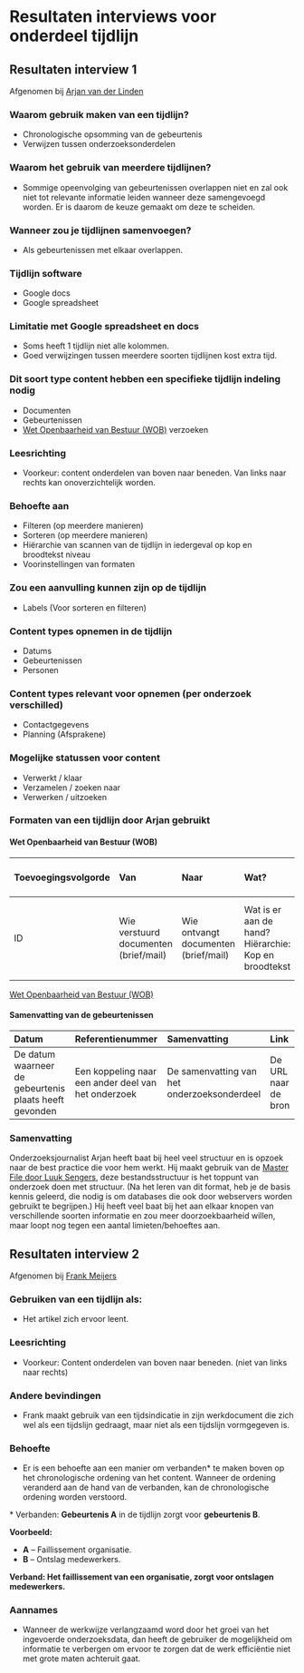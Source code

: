 # Resultaten interviews voor onderdeel tijdlijn

## Resultaten interview 1

Afgenomen bij [Arjan van der Linden](https://www.ftm.nl/auteur/arjan-van-der-linden)

### Waarom gebruik maken van een tijdlijn?
* Chronologische opsomming van de gebeurtenis
* Verwijzen tussen onderzoeksonderdelen


### Waarom het gebruik van meerdere tijdlijnen?
* Sommige opeenvolging van gebeurtenissen overlappen niet en zal ook niet tot relevante informatie leiden wanneer deze samengevoegd worden. Er is daarom de keuze gemaakt om deze te scheiden.

### Wanneer zou je tijdlijnen samenvoegen?
* Als gebeurtenissen met elkaar overlappen.

### Tijdlijn software
* Google docs
* Google spreadsheet

### Limitatie met Google spreadsheet en docs
* Soms heeft 1 tijdlijn niet alle kolommen.
* Goed verwijzingen tussen meerdere soorten tijdlijnen kost extra tijd.


### Dit soort type content hebben een specifieke tijdlijn indeling nodig 
* Documenten
* Gebeurtenissen
* [Wet Openbaarheid van Bestuur (WOB)](https://www.rijksoverheid.nl/onderwerpen/wet-openbaarheid-van-bestuur-wob/openbaarheid-van-overheidsinformatie) verzoeken


### Leesrichting
* Voorkeur: content onderdelen van boven naar beneden. Van links naar rechts kan onoverzichtelijk worden.


### Behoefte aan
* Filteren (op meerdere manieren)
* Sorteren (op meerdere manieren)
* Hiërarchie van scannen van de tijdlijn in iedergeval op kop en broodtekst niveau
* Voorinstellingen van formaten

### Zou een aanvulling kunnen zijn op de tijdlijn
* Labels (Voor sorteren en filteren)

### Content types opnemen in de tijdlijn
* Datums
* Gebeurtenissen
* Personen

### Content types relevant voor opnemen (per onderzoek verschilled)
* Contactgegevens
* Planning (Afsprakene)

### Mogelijke statussen voor content
* Verwerkt / klaar
* Verzamelen / zoeken naar
* Verwerken / uitzoeken

### Formaten van een tijdlijn door Arjan gebruikt

#### Wet Openbaarheid van Bestuur (WOB)
| Toevoegingsvolgorde | Van | Naar | Wat? | Functie in het onderzoek | Pagina | Datum |
| :--- | :--- | :--- | :--- | :--- | :--- | :--- |
| ID | Wie verstuurd documenten (brief/mail) | Wie ontvangt documenten (brief/mail) | Wat is er aan de hand? Hiërarchie: Kop en broodtekst | Op welke manier is deze informatie relevant voor het onderzoek? | Pagina nummer in het WOB verzoek | Verzenddatum |

[Wet Openbaarheid van Bestuur (WOB)](https://www.rijksoverheid.nl/onderwerpen/wet-openbaarheid-van-bestuur-wob/openbaarheid-van-overheidsinformatie)


#### Samenvatting van de gebeurtenissen

| Datum | Referentienummer | Samenvatting | Link |
| :--- | :--- | :--- | :--- | 
| De datum waarneer de gebeurtenis plaats heeft gevonden | Een koppeling naar een ander deel van het onderzoek | De samenvatting van het onderzoeksonderdeel | De URL naar de bron |


### Samenvatting
Onderzoeksjournalist Arjan heeft baat bij heel veel structuur en is opzoek naar de best practice die voor hem werkt. Hij maakt gebruik van de [Master File door Luuk Sengers](https://jorik.gitbook.io/project-blauwdruk/research_methods/analyse_content/masterfile), deze bestandsstructuur is het toppunt van onderzoek doen met structuur. (Na het leren van dit format, heb je de basis kennis geleerd, die nodig is om databases die ook door webservers worden gebruikt te begrijpen.) Hij heeft veel baat bij het aan elkaar knopen van verschillende soorten informatie en zou meer doorzoekbaarheid willen, maar loopt nog tegen een aantal limieten/behoeftes aan.




## Resultaten interview 2

Afgenomen bij [Frank Meijers](https://www.ftm.nl/auteur/frank-meijer)



### Gebruiken van een tijdlijn als:
* Het artikel zich ervoor leent.

### Leesrichting
* Voorkeur: Content onderdelen van boven naar beneden. (niet van links naar rechts)


### Andere bevindingen
* Frank maakt gebruik van een tijdsindicatie in zijn werkdocument die zich wel als een tijdslijn gedraagt, maar niet als een tijdslijn vormgegeven is.


### Behoefte
* Er is een behoefte aan een manier om verbanden* te maken boven op het chronologische ordening van het content. Wanneer de ordening veranderd aan de hand van de verbanden, kan de chronologische ordening worden verstoord.

\* Verbanden: __Gebeurtenis A__ in de tijdlijn zorgt voor __gebeurtenis B__.

__Voorbeeld:__
* __A__ – Faillissement organisatie.
* __B__ – Ontslag medewerkers.

__Verband: Het faillissement van een organisatie, zorgt voor ontslagen medewerkers.__


### Aannames
* Wanneer de werkwijze verlangzaamd word door het groei van het ingevoerde onderzoeksdata, dan heeft de gebruiker de mogelijkheid om informatie te verbergen om ervoor te zorgen dat de werk efficiëntie niet met grote maten achteruit gaat.






